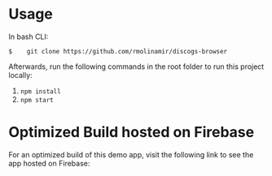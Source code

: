 # Usage

In bash CLI:

`$    git clone https://github.com/rmolinamir/discogs-browser`

Afterwards, run the following commands in the root folder to run this project locally:

1. `npm install`
2. `npm start`

# Optimized Build hosted on Firebase

For an optimized build of this demo app, visit the following link to see the app hosted on Firebase:

